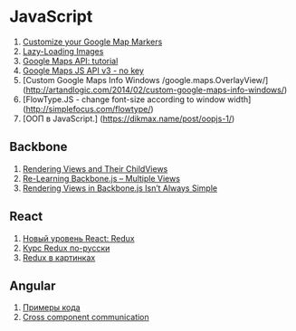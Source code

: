 # JavaScript
1. [Customize your Google Map Markers](http://pepsized.com/customize-your-google-map-markers/)
2. [Lazy-Loading Images](http://www.sitepoint.com/lazy-loading-images-not-really-annoy-users/)
3. [Google Maps API: tutorial](https://habrahabr.ru/post/110460/)
4. [Google Maps JS API v3 - no key](https://developers.google.com/maps/tutorials/#javascript_api_v3)
5. [Custom Google Maps Info Windows /google.maps.OverlayView/] (http://artandlogic.com/2014/02/custom-google-maps-info-windows/)
6. [FlowType.JS - change font-size according to window width] (http://simplefocus.com/flowtype/)
7. [ООП в JavaScript.] (https://dikmax.name/post/oopjs-1/)

## Backbone
1. [Rendering Views and Their ChildViews](http://danialk.github.io/blog/2013/04/07/backbone-tips-rendering-views-and-their-childviews/)
2. [Re-Learning Backbone.js – Multiple Views](http://www.bardev.com/2012/12/24/re-learning-backbone-js-multiple-views/)
3. [Rendering Views in Backbone.js Isn’t Always Simple](https://ianstormtaylor.com/rendering-views-in-backbonejs-isnt-always-simple)


## React
1. [Новый уровень React: Redux](http://getinstance.info/articles/react/learning-react-redux/)
2. [Курс Redux по-русски](https://www.gitbook.com/book/maxfarseer/redux-course-ru/details)
3. [Redux в картинках](https://medium.com/russian/a-cartoon-intro-to-redux-e2108896f7e6)


## Angular
1. [Примеры кода](http://www.code-sample.com/2014/09/angularjs-documentation.html)
2. [Cross component communication](http://www.aurorasolutions.io/blog/angularjs-cross-component-communication/)
